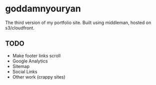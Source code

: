 # goddamnyouryan
The third version of my portfolio site. Built using middleman, hosted on s3/cloudfront.

## TODO
- Make footer links scroll
- Google Analytics
- Sitemap
- Social Links
- Other work (crappy sites)
